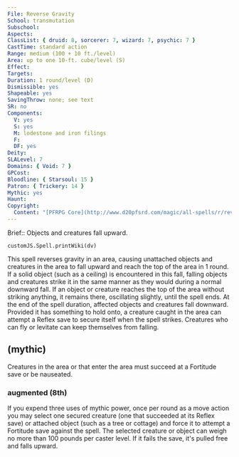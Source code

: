 ```yaml
---
File: Reverse Gravity
School: transmutation
Subschool: 
Aspects: 
ClassList: { druid: 8, sorcerer: 7, wizard: 7, psychic: 7 }
CastTime: standard action
Range: medium (100 + 10 ft./level)
Area: up to one 10-ft. cube/level (S)
Effect: 
Targets: 
Duration: 1 round/level (D)
Dismissible: yes
Shapeable: yes
SavingThrow: none; see text
SR: no
Components:
  V: yes
  S: yes
  M: lodestone and iron filings
  F: 
  DF: yes
Deity: 
SLALevel: 7
Domains: { Void: 7 }
GPCost: 
Bloodline: { Starsoul: 15 }
Patron: { Trickery: 14 }
Mythic: yes
Haunt: 
Copyright:
  Content: "[PFRPG Core](http://www.d20pfsrd.com/magic/all-spells/r/reverse-gravity)"
---
```

Brief:: Objects and creatures fall upward.

```dataviewjs
customJS.Spell.printWiki(dv)
```

This spell reverses gravity in an area, causing unattached objects and creatures in the area to fall upward and reach the top of the area in 1 round. If a solid object (such as a ceiling) is encountered in this fall, falling objects and creatures strike it in the same manner as they would during a normal downward fall. If an object or creature reaches the top of the area without striking anything, it remains there, oscillating slightly, until the spell ends. At the end of the spell duration, affected objects and creatures fall downward.  Provided it has something to hold onto, a creature caught in the area can attempt a Reflex save to secure itself when the spell strikes.  Creatures who can fly or levitate can keep themselves from falling.


## (mythic)

Creatures in the area or that enter the area must succeed at a Fortitude save or be nauseated.


### augmented (8th)

If you expend three uses of mythic power, once per round as a move action you may select one secured creature (one that succeeded at its Reflex save) or attached object (such as a tree or cottage) and force it to attempt a Fortitude save against the spell. The selected creature or object can weigh no more than 100 pounds per caster level. If it fails the save, it's pulled free and falls upward.
